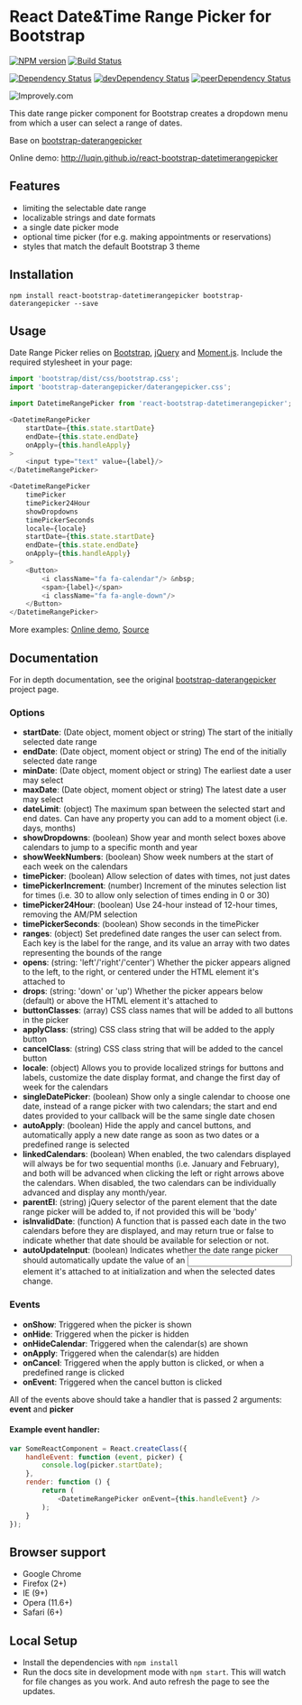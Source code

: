 # React Date&Time Range Picker for Bootstrap

[![NPM version][npm-badge]][npm] [![Build Status][travis-ci-image]][travis-ci-url]

[![Dependency Status][deps-badge]][deps]
[![devDependency Status][dev-deps-badge]][dev-deps]
[![peerDependency Status][peer-deps-badge]][peer-deps]

![Improvely.com](http://i.imgur.com/LbAMf3D.png)

This date range picker component for Bootstrap creates a dropdown menu from which a user can select a range of dates.

Base on [bootstrap-daterangepicker](https://github.com/dangrossman/bootstrap-daterangepicker)

Online demo: http://luqin.github.io/react-bootstrap-datetimerangepicker

## Features

* limiting the selectable date range
* localizable strings and date formats
* a single date picker mode
* optional time picker (for e.g. making appointments or reservations)
* styles that match the default Bootstrap 3 theme



## Installation

```
npm install react-bootstrap-datetimerangepicker bootstrap-daterangepicker --save
```

## Usage

Date Range Picker relies on [Bootstrap](http://getbootstrap.com/), [jQuery](http://www.jquery.com/) and [Moment.js](http://momentjs.com/). Include the required stylesheet in your page:

```js
import 'bootstrap/dist/css/bootstrap.css';
import 'bootstrap-daterangepicker/daterangepicker.css';
```

```js
import DatetimeRangePicker from 'react-bootstrap-datetimerangepicker';

<DatetimeRangePicker
    startDate={this.state.startDate}
    endDate={this.state.endDate}
    onApply={this.handleApply}
>
    <input type="text" value={label}/>
</DatetimeRangePicker>

<DatetimeRangePicker
    timePicker
    timePicker24Hour
    showDropdowns
    timePickerSeconds
    locale={locale}
    startDate={this.state.startDate}
    endDate={this.state.endDate}
    onApply={this.handleApply}
>
    <Button>
        <i className="fa fa-calendar"/> &nbsp;
        <span>{label}</span>
        <i className="fa fa-angle-down"/>
    </Button>
</DatetimeRangePicker>
```

More examples: [Online demo](http://luqin.github.io/react-bootstrap-datetimerangepicker), [Source](https://github.com/luqin/react-bootstrap-datetimerangepicker/tree/master/examples)

## Documentation

For in depth documentation, see the original
[bootstrap-daterangepicker](https://github.com/dangrossman/bootstrap-daterangepicker) project page.

### Options

- **startDate**: (Date object, moment object or string) The start of the initially selected date range
- **endDate**: (Date object, moment object or string) The end of the initially selected date range
- **minDate**: (Date object, moment object or string) The earliest date a user may select
- **maxDate**: (Date object, moment object or string) The latest date a user may select
- **dateLimit**: (object) The maximum span between the selected start and end dates. Can have any property you can add to a moment object (i.e. days, months)
- **showDropdowns**: (boolean) Show year and month select boxes above calendars to jump to a specific month and year
- **showWeekNumbers**: (boolean) Show week numbers at the start of each week on the calendars
- **timePicker**: (boolean) Allow selection of dates with times, not just dates
- **timePickerIncrement**: (number) Increment of the minutes selection list for times (i.e. 30 to allow only selection of times ending in 0 or 30)
- **timePicker24Hour**: (boolean) Use 24-hour instead of 12-hour times, removing the AM/PM selection
- **timePickerSeconds**: (boolean) Show seconds in the timePicker
- **ranges**: (object) Set predefined date ranges the user can select from. Each key is the label for the range, and its value an array with two dates representing the bounds of the range
- **opens**: (string: 'left'/'right'/'center') Whether the picker appears aligned to the left, to the right, or centered under the HTML element it's attached to
- **drops**: (string: 'down' or 'up') Whether the picker appears below (default) or above the HTML element it's attached to
- **buttonClasses**: (array) CSS class names that will be added to all buttons in the picker
- **applyClass**: (string) CSS class string that will be added to the apply button
- **cancelClass**: (string) CSS class string that will be added to the cancel button
- **locale**: (object) Allows you to provide localized strings for buttons and labels, customize the date display format, and change the first day of week for the calendars
- **singleDatePicker**: (boolean) Show only a single calendar to choose one date, instead of a range picker with two calendars; the start and end dates provided to your callback will be the same single date chosen
- **autoApply**: (boolean) Hide the apply and cancel buttons, and automatically apply a new date range as soon as two dates or a predefined range is selected
- **linkedCalendars**: (boolean) When enabled, the two calendars displayed will always be for two sequential months (i.e. January and February), and both will be advanced when clicking the left or right arrows above the calendars. When disabled, the two calendars can be individually advanced and display any month/year.
- **parentEl**: (string) jQuery selector of the parent element that the date range picker will be added to, if not provided this will be 'body'
- **isInvalidDate**: (function) A function that is passed each date in the two calendars before they are displayed, and may return true or false to indicate whether that date should be available for selection or not.
- **autoUpdateInput**: (boolean) Indicates whether the date range picker should automatically update the value of an <input> element it's attached to at initialization and when the selected dates change.

### Events

- **onShow**: Triggered when the picker is shown
- **onHide**: Triggered when the picker is hidden
- **onHideCalendar**: Triggered when the calendar(s) are shown
- **onApply**: Triggered when the calendar(s) are hidden
- **onCancel**: Triggered when the apply button is clicked, or when a predefined range is clicked
- **onEvent**: Triggered when the cancel button is clicked

All of the events above should take a handler that is passed 2 arguments: **event** and **picker**

#### Example event handler:

```js
var SomeReactComponent = React.createClass({
    handleEvent: function (event, picker) {
        console.log(picker.startDate);
    },
    render: function () {
        return (
            <DatetimeRangePicker onEvent={this.handleEvent} />
        );
    }
});
```

## Browser support

* Google Chrome
* Firefox (2+)
* IE (9+)
* Opera (11.6+)
* Safari (6+)

## Local Setup

* Install the dependencies with `npm install`
* Run the docs site in development mode with `npm start`. This will watch for file changes as you work. And auto refresh the page to see the updates.

[npm-badge]: http://badge.fury.io/js/react-bootstrap-datetimerangepicker.svg
[npm]: https://www.npmjs.com/package/react-bootstrap-datetimerangepicker

[deps-badge]: https://david-dm.org/luqin/react-bootstrap-datetimerangepicker.svg
[deps]: https://david-dm.org/luqin/react-bootstrap-datetimerangepicker

[dev-deps-badge]: https://david-dm.org/luqin/react-bootstrap-datetimerangepicker/dev-status.svg
[dev-deps]: https://david-dm.org/luqin/react-bootstrap-datetimerangepicker#info=devDependencies

[peer-deps-badge]: https://david-dm.org/luqin/react-bootstrap-datetimerangepicker/peer-status.svg
[peer-deps]: https://david-dm.org/luqin/react-bootstrap-datetimerangepicker#info=peerDependencies 

[travis-ci-image]: https://travis-ci.org/luqin/react-bootstrap-datetimerangepicker.svg
[travis-ci-url]: https://travis-ci.org/luqin/react-bootstrap-datetimerangepicker
